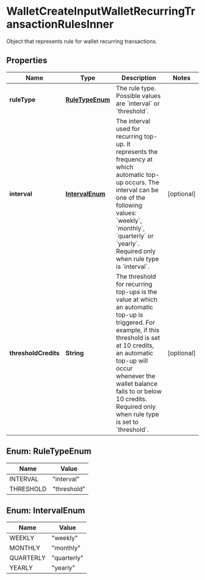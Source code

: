 

# WalletCreateInputWalletRecurringTransactionRulesInner

Object that represents rule for wallet recurring transactions.

## Properties

| Name | Type | Description | Notes |
|------------ | ------------- | ------------- | -------------|
|**ruleType** | [**RuleTypeEnum**](#RuleTypeEnum) | The rule type. Possible values are &#x60;interval&#x60; or &#x60;threshold&#x60;. |  |
|**interval** | [**IntervalEnum**](#IntervalEnum) | The interval used for recurring top-up. It represents the frequency at which automatic top-up occurs. The interval can be one of the following values: &#x60;weekly&#x60;, &#x60;monthly&#x60;, &#x60;quarterly&#x60; or &#x60;yearly&#x60;. Required only when rule type is &#x60;interval&#x60;. |  [optional] |
|**thresholdCredits** | **String** | The threshold for recurring top-ups is the value at which an automatic top-up is triggered. For example, if this threshold is set at 10 credits, an automatic top-up will occur whenever the wallet balance falls to or below 10 credits. Required only when rule type is set to &#x60;threshold&#x60;. |  [optional] |



## Enum: RuleTypeEnum

| Name | Value |
|---- | -----|
| INTERVAL | &quot;interval&quot; |
| THRESHOLD | &quot;threshold&quot; |



## Enum: IntervalEnum

| Name | Value |
|---- | -----|
| WEEKLY | &quot;weekly&quot; |
| MONTHLY | &quot;monthly&quot; |
| QUARTERLY | &quot;quarterly&quot; |
| YEARLY | &quot;yearly&quot; |



